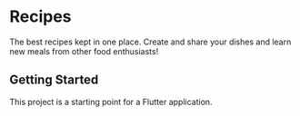 # Recipes

The best recipes kept in one place. Create and share your dishes and learn new meals from other food enthusiasts!

## Getting Started

This project is a starting point for a Flutter application.

